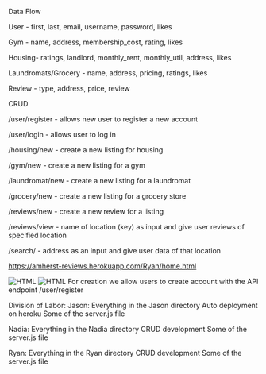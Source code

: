 Data Flow

User - first, last, email, username, password, likes

Gym - name, address, membership_cost, rating, likes

Housing- ratings, landlord, monthly_rent, monthly_util, address, likes

Laundromats/Grocery - name, address, pricing, ratings, likes

Review - type, address, price, review




CRUD

/user/register - allows new user to register a new account

/user/login - allows user to log in

/housing/new -  create a new listing for housing

/gym/new -  create a new listing for a gym

/laundromat/new - create a new listing for a laundromat

/grocery/new -  create a new listing for a grocery store

/reviews/new - create a new review for a listing

/reviews/view - name of location (key) as input and give user reviews of specified location

/search/ - address as an input and give user data of that location

https://amherst-reviews.herokuapp.com/Ryan/home.html

![HTML](pictures/Create-Pre.JPG)
![HTML](pictures/Create-Post.JPG)
For creation we allow users to create account with the API endpoint /user/register

Division of Labor:
Jason:
Everything in the Jason directory
Auto deployment on heroku
Some of the server.js file

Nadia:
Everything in the Nadia directory
CRUD development
Some of the server.js file

Ryan:
Everything in the Ryan directory
CRUD development
Some of the server.js file

